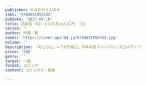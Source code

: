 ```yaml
---
publisher: ＫＡＤＯＫＡＷＡ
isbn: '9784041055533'
pubdate: '2017-04-10'
title: 花部長（52）と心乃ちゃん(17)　(1)
series: ''
author: 吟華／著
cover: 'https://cover.openbd.jp/9784041055533.jpg'
volume: ''
description: 「おじさん」×「女子高生」の年の差フレンドシップコメディ!!
price: '580'
genre: ''
target: 一般
format: コミック
content: コミックス・劇画

---
```

